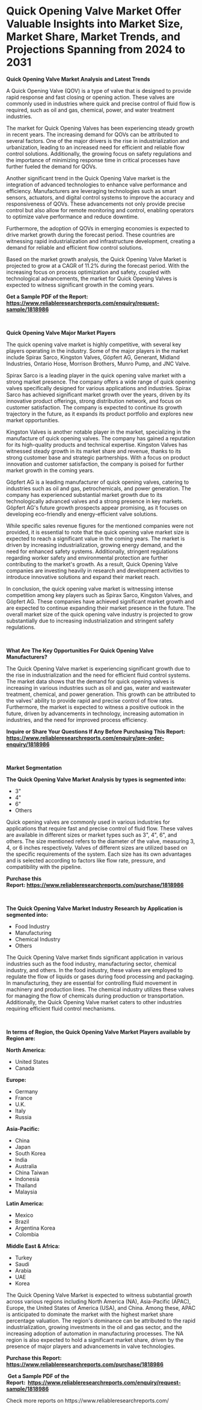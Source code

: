 <p><h1>Quick Opening Valve Market Offer Valuable Insights into Market Size, Market Share, Market Trends, and Projections Spanning from 2024 to 2031</h1></p><p><strong>Quick Opening Valve Market Analysis and Latest Trends</strong></p>
<p><p>A Quick Opening Valve (QOV) is a type of valve that is designed to provide rapid response and fast closing or opening action. These valves are commonly used in industries where quick and precise control of fluid flow is required, such as oil and gas, chemical, power, and water treatment industries.</p><p>The market for Quick Opening Valves has been experiencing steady growth in recent years. The increasing demand for QOVs can be attributed to several factors. One of the major drivers is the rise in industrialization and urbanization, leading to an increased need for efficient and reliable flow control solutions. Additionally, the growing focus on safety regulations and the importance of minimizing response time in critical processes have further fueled the demand for QOVs.</p><p>Another significant trend in the Quick Opening Valve market is the integration of advanced technologies to enhance valve performance and efficiency. Manufacturers are leveraging technologies such as smart sensors, actuators, and digital control systems to improve the accuracy and responsiveness of QOVs. These advancements not only provide precise control but also allow for remote monitoring and control, enabling operators to optimize valve performance and reduce downtime.</p><p>Furthermore, the adoption of QOVs in emerging economies is expected to drive market growth during the forecast period. These countries are witnessing rapid industrialization and infrastructure development, creating a demand for reliable and efficient flow control solutions.</p><p>Based on the market growth analysis, the Quick Opening Valve Market is projected to grow at a CAGR of 11.2% during the forecast period. With the increasing focus on process optimization and safety, coupled with technological advancements, the market for Quick Opening Valves is expected to witness significant growth in the coming years.</p></p>
<p><strong>Get a Sample PDF of the Report:&nbsp; <a href="https://www.reliableresearchreports.com/enquiry/request-sample/1818986">https://www.reliableresearchreports.com/enquiry/request-sample/1818986</a></strong></p>
<p>&nbsp;</p>
<p><strong>Quick Opening Valve Major Market Players</strong></p>
<p><p>The quick opening valve market is highly competitive, with several key players operating in the industry. Some of the major players in the market include Spirax Sarco, Kingston Valves, Göpfert AG, Generant, Midland Industries, Ontario Hose, Morrison Brothers, Munro Pump, and JNC Valve.</p><p>Spirax Sarco is a leading player in the quick opening valve market with a strong market presence. The company offers a wide range of quick opening valves specifically designed for various applications and industries. Spirax Sarco has achieved significant market growth over the years, driven by its innovative product offerings, strong distribution network, and focus on customer satisfaction. The company is expected to continue its growth trajectory in the future, as it expands its product portfolio and explores new market opportunities.</p><p>Kingston Valves is another notable player in the market, specializing in the manufacture of quick opening valves. The company has gained a reputation for its high-quality products and technical expertise. Kingston Valves has witnessed steady growth in its market share and revenue, thanks to its strong customer base and strategic partnerships. With a focus on product innovation and customer satisfaction, the company is poised for further market growth in the coming years.</p><p>Göpfert AG is a leading manufacturer of quick opening valves, catering to industries such as oil and gas, petrochemicals, and power generation. The company has experienced substantial market growth due to its technologically advanced valves and a strong presence in key markets. Göpfert AG's future growth prospects appear promising, as it focuses on developing eco-friendly and energy-efficient valve solutions.</p><p>While specific sales revenue figures for the mentioned companies were not provided, it is essential to note that the quick opening valve market size is expected to reach a significant value in the coming years. The market is driven by increasing industrialization, growing energy demand, and the need for enhanced safety systems. Additionally, stringent regulations regarding worker safety and environmental protection are further contributing to the market's growth. As a result, Quick Opening Valve companies are investing heavily in research and development activities to introduce innovative solutions and expand their market reach.</p><p>In conclusion, the quick opening valve market is witnessing intense competition among key players such as Spirax Sarco, Kingston Valves, and Göpfert AG. These companies have achieved significant market growth and are expected to continue expanding their market presence in the future. The overall market size of the quick opening valve industry is projected to grow substantially due to increasing industrialization and stringent safety regulations.</p></p>
<p>&nbsp;</p>
<p><strong>What Are The Key Opportunities For Quick Opening Valve Manufacturers?</strong></p>
<p><p>The Quick Opening Valve market is experiencing significant growth due to the rise in industrialization and the need for efficient fluid control systems. The market data shows that the demand for quick opening valves is increasing in various industries such as oil and gas, water and wastewater treatment, chemical, and power generation. This growth can be attributed to the valves' ability to provide rapid and precise control of flow rates. Furthermore, the market is expected to witness a positive outlook in the future, driven by advancements in technology, increasing automation in industries, and the need for improved process efficiency.</p></p>
<p><strong>Inquire or Share Your Questions If Any Before Purchasing This Report: <a href="https://www.reliableresearchreports.com/enquiry/pre-order-enquiry/1818986">https://www.reliableresearchreports.com/enquiry/pre-order-enquiry/1818986</a></strong></p>
<p>&nbsp;</p>
<p><strong>Market Segmentation</strong></p>
<p><strong>The Quick Opening Valve Market Analysis by types is segmented into:</strong></p>
<p><ul><li>3"</li><li>4"</li><li>6"</li><li>Others</li></ul></p>
<p><p>Quick opening valves are commonly used in various industries for applications that require fast and precise control of fluid flow. These valves are available in different sizes or market types such as 3", 4", 6", and others. The size mentioned refers to the diameter of the valve, measuring 3, 4, or 6 inches respectively. Valves of different sizes are utilized based on the specific requirements of the system. Each size has its own advantages and is selected according to factors like flow rate, pressure, and compatibility with the pipeline.</p></p>
<p><strong>Purchase this Report:&nbsp;<a href="https://www.reliableresearchreports.com/purchase/1818986">https://www.reliableresearchreports.com/purchase/1818986</a></strong></p>
<p>&nbsp;</p>
<p><strong>The Quick Opening Valve Market Industry Research by Application is segmented into:</strong></p>
<p><ul><li>Food Industry</li><li>Manufacturing</li><li>Chemical Industry</li><li>Others</li></ul></p>
<p><p>The Quick Opening Valve market finds significant application in various industries such as the food industry, manufacturing sector, chemical industry, and others. In the food industry, these valves are employed to regulate the flow of liquids or gases during food processing and packaging. In manufacturing, they are essential for controlling fluid movement in machinery and production lines. The chemical industry utilizes these valves for managing the flow of chemicals during production or transportation. Additionally, the Quick Opening Valve market caters to other industries requiring efficient fluid control mechanisms.</p></p>
<p>&nbsp;</p>
<p><strong>In terms of Region, the Quick Opening Valve Market Players available by Region are:</strong></p>
<p>
    <p> <strong> North America: </strong>
        <ul>
            <li>United States</li>
            <li>Canada</li>
        </ul>
        </p> 
    <p> <strong> Europe: </strong>
        <ul>
            <li>Germany</li>
            <li>France</li>
            <li>U.K.</li>
            <li>Italy</li>
            <li>Russia</li>
        </ul>
        </p> 
    <p> <strong> Asia-Pacific: </strong>
        <ul>
            <li>China</li>
            <li>Japan</li>
            <li>South Korea</li>
            <li>India</li>
            <li>Australia</li>
            <li>China Taiwan</li>
            <li>Indonesia</li>
            <li>Thailand</li>
            <li>Malaysia</li>
        </ul>
        </p> 
    <p> <strong> Latin America: </strong>
        <ul>
            <li>Mexico</li>
            <li>Brazil</li>
            <li>Argentina Korea</li>
            <li>Colombia</li>
        </ul>
        </p> 
    <p> <strong> Middle East & Africa: </strong>
        <ul>
            <li>Turkey</li>
            <li>Saudi</li>
            <li>Arabia</li>
            <li>UAE</li>
            <li>Korea</li>
        </ul>
    </p>
    </p>
<p><p>The Quick Opening Valve Market is expected to witness substantial growth across various regions including North America (NA), Asia-Pacific (APAC), Europe, the United States of America (USA), and China. Among these, APAC is anticipated to dominate the market with the highest market share percentage valuation. The region's dominance can be attributed to the rapid industrialization, growing investments in the oil and gas sector, and the increasing adoption of automation in manufacturing processes. The NA region is also expected to hold a significant market share, driven by the presence of major players and advancements in valve technologies.</p></p>
<p><strong>Purchase this Report: <a href="https://www.reliableresearchreports.com/purchase/1818986">https://www.reliableresearchreports.com/purchase/1818986</a></strong></p>
<p>&nbsp;<strong>Get a Sample PDF of the Report:&nbsp;&nbsp;<a href="https://www.reliableresearchreports.com/enquiry/request-sample/1818986">https://www.reliableresearchreports.com/enquiry/request-sample/1818986</a></strong></p>
<p><strong></strong></p>
<p>Check more reports on https://www.reliableresearchreports.com/</p>